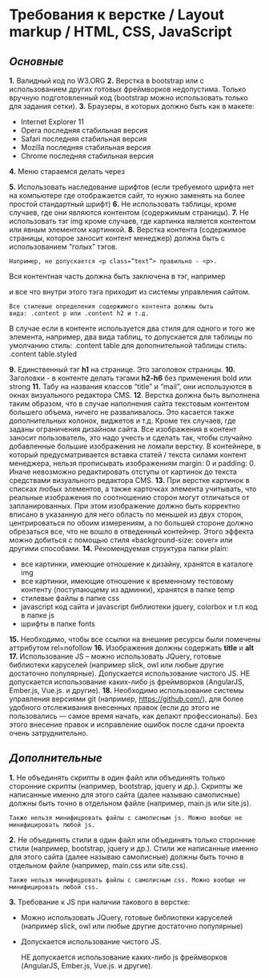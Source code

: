 # Требования к верстке / Layout markup / HTML, CSS, JavaScript
## _Основные_
**1.** Валидный код по W3.ORG
**2.** Верстка в bootstrap или с использованием других готовых фреймворков недопустима. Только вручную
подготовленный код (bootstrap можно использовать только для задания сетки).
**3.**  Браузеры, в которых должно быть как в макете:
- Internet Explorer 11
- Opera последняя стабильная версия
- Safari последняя стабильная версия
- Mozilla последняя стабильная версия
- Chrome последняя стабильная версия

**4.**  Меню стараемся делать через **<ul></ul>**
**5.** Использовать наследование шрифтов (если требуемого шрифта нет на компьютере где отображается       сайт, то нужно заменять на более простой стандартный шрифт)
**6.** Не использовать таблицы, кроме случаев, где они являются контентом (содержимым страницы).
**7.** Не использовать тэг img кроме случаев, где картинка является контентом или явным элементом картинкой.
**8.** Верстка контента (содержимое страницы, которое заносит контент менеджер) должна быть с
использованием “голых” тэгов.

    Например, не допускается <p class=”text”> правильно - <p>.
Вся контентная часть должна быть заключена в тэг, например <div class=”content”> и все что внутри этого тэга
приходит из системы управления сайтом. 

    Все стилевые определения содержимого контента должны быть
    вида: .content p или .content h2 и т.д.
В случае если в контенте используется два стиля для одного и того же элемента, например, два вида таблиц,
то допускается для таблицы по умолчанию стиль: .content table для дополнительной таблицы стиль: .content
table.styled

**9.** Единственный тэг **h1** на странице. Это заголовок страницы.
**10.** Заголовки - в контенте делать тэгами **h2-h6** без применения bold или strong
**11.** Табу на названия классов “title” и “mail”, они используются в окнах визуального редактора CMS.
**12**. Верстка должна быть выполнена таким образом, что в случае наполнения сайта текстовым контентом
большего объема, ничего не разваливалось. Это касается также дополнительных колонок, виджетов и т.д.
Кроме тех случаев, где заданы ограничения дизайном сайта. Все изображения в контент заносит
пользователь, это надо учесть и сделать так, чтобы случайно добавленные большие изображения не ломали
верстку. В контейнере, в который предусматривается вставка статей / текста силами контент менеджера,
нельзя прописывать изображениям margin: 0 и padding: 0. Иначе невозможно редактировать отступы от
картинок до текста средствами визуального редактора CMS.
**13.** При верстке картинок в списках любых элементов, а также карточках элемента учитывать, что реальные
изображения по соотношению сторон могут отличаться от запланированных. При этом изображение должно
быть корректно вписано в указанную для него область по меньшей из двух сторон, центрироваться по обоим
измерениям, а по большей стороне должно обрезаться все, что не вошло в отведенный контейнер. Этого
эффекта можно добиться с помощью стиля «background-size: cover» или другими способами.
**14.** Рекомендуемая структура папки plain:
 - все картинки, имеющие отношение к дизайну, хранятся в каталоге img
 - все картинки, имеющие отношение к временному тестовому контенту (поступающему из админки),
хранятся в папке temp
 - стилевые файлы в папке css
 - javascript код сайта и javascript библиотеки jquery, colorbox и т.п код в папке js
 - шрифты в папке fonts
 
**15.** Необходимо, чтобы все ссылки на внешние ресурсы были помечены аттрибутом rel=nofollow
**16.** Изображения должны содержать **title** и **alt**
**17.** Использование JS – можно использовать JQuery, готовые библиотеки каруселей (например slick, owl или
любые другие достаточно популярные). Допускается использование чистого JS. НЕ допускается
использование каких-либо js фреймворков (AngularJS, Ember.js, Vue.js. и другие).
**18.** Необходимо использование системы управления версиями git (например, https://github.com/), для более
удобного отслеживания внесенных правок (если до этого не пользовались — самое время начать, как делают
профессионалы). Без этого внесение правок и исправление ошибок после сдачи проекта очень
затруднительно.

## _Дополнительные_
**1.** Не объединять скрипты в один файл или объединять только сторонние скрипты (например, bootstrap, jquery и др.). Скрипты же написанные именно для этого сайта (далее называю самописные) должны быть точно в отдельном файле (например, main.js или site.js).

    Также нельзя минифицровать файлы с самописным js. Можно вообще не минифицировать любой js.

**2.** Не объединять стили в один файл или объединять только сторонние стили (например, bootstrap, jquery и др.). Стили же написанные именно для этого сайта (далее называю самописные) должны быть точно в отдельном файле (например, main.css или site.css).

    Также нельзя минифицровать файлы с самописным css. Можно вообще не минифицировать любой css.

**3.** Требование к JS при наличии такового в верстке: 
- Можно использовать JQuery, готовые библиотеки каруселей (например slick, owl или любые другие достаточно популярные)
- Допускается использование чистого JS.
    

    НЕ допускается использование каких-либо js фреймворков (AngularJS, Ember.js, Vue.js. и другие).
